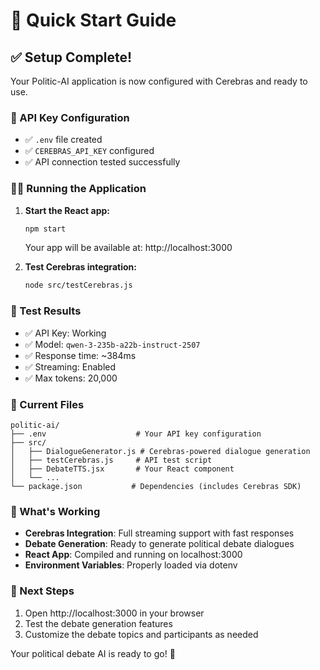 # 🚀 Quick Start Guide

## ✅ Setup Complete!

Your Politic-AI application is now configured with Cerebras and ready to use.

### 🔑 API Key Configuration

- ✅ `.env` file created
- ✅ `CEREBRAS_API_KEY` configured
- ✅ API connection tested successfully

### 🏃‍♂️ Running the Application

1. **Start the React app:**

   ```bash
   npm start
   ```

   Your app will be available at: http://localhost:3000

2. **Test Cerebras integration:**
   ```bash
   node src/testCerebras.js
   ```

### 🧪 Test Results

- ✅ API Key: Working
- ✅ Model: `qwen-3-235b-a22b-instruct-2507`
- ✅ Response time: ~384ms
- ✅ Streaming: Enabled
- ✅ Max tokens: 20,000

### 📁 Current Files

```
politic-ai/
├── .env                    # Your API key configuration
├── src/
│   ├── DialogueGenerator.js # Cerebras-powered dialogue generation
│   ├── testCerebras.js     # API test script
│   ├── DebateTTS.jsx       # Your React component
│   └── ...
└── package.json           # Dependencies (includes Cerebras SDK)
```

### 🎯 What's Working

- **Cerebras Integration**: Full streaming support with fast responses
- **Debate Generation**: Ready to generate political debate dialogues
- **React App**: Compiled and running on localhost:3000
- **Environment Variables**: Properly loaded via dotenv

### 🔄 Next Steps

1. Open http://localhost:3000 in your browser
2. Test the debate generation features
3. Customize the debate topics and participants as needed

Your political debate AI is ready to go! 🎪
